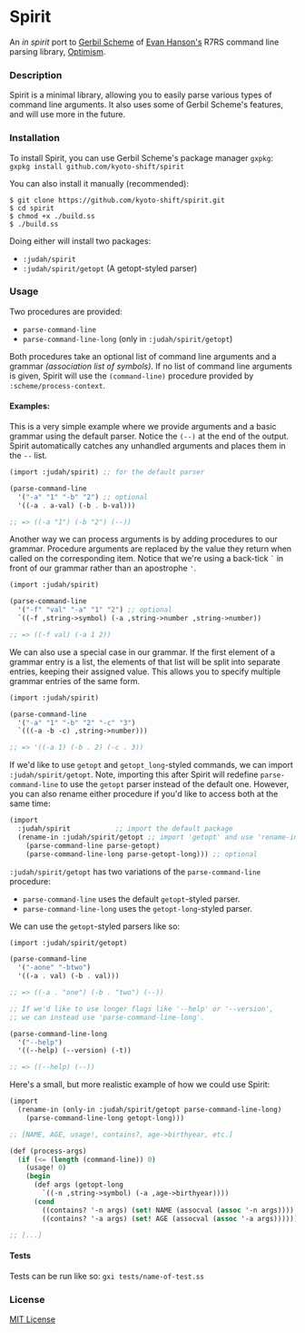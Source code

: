 # Spirit

An *in spirit* port to [Gerbil Scheme](https://cons.io/) of [Evan Hanson's](www.foldling.org) R7RS command line parsing library, [Optimism](http://wiki.call-cc.org/eggref/5/optimism).

### Description

Spirit is a minimal library, allowing you to easily parse various types of command line arguments. It also uses some of Gerbil Scheme's features, and will use more in the future.

### Installation
To install Spirit, you can use Gerbil Scheme's package manager `gxpkg`:
`gxpkg install github.com/kyoto-shift/spirit`

You can also install it manually (recommended):  

```shell
$ git clone https://github.com/kyoto-shift/spirit.git
$ cd spirit
$ chmod +x ./build.ss
$ ./build.ss
```

Doing either will install two packages:  

* `:judah/spirit`
* `:judah/spirit/getopt` (A getopt-styled parser)

### Usage

Two procedures are provided:  

* `parse-command-line`
* `parse-command-line-long` (only in `:judah/spirit/getopt`)

Both procedures take an optional list of command line arguments and a grammar *(association list of symbols)*. If no list of command line arguments is given, Spirit will use the `(command-line)` procedure provided by `:scheme/process-context`.

#### Examples:

This is a very simple example where we provide arguments and a basic grammar using the default parser. Notice the `(--)` at the end of the output. Spirit automatically catches any unhandled arguments and places them in the `--` list.

```scheme
(import :judah/spirit) ;; for the default parser

(parse-command-line
  '("-a" "1" "-b" "2") ;; optional
  '((-a . a-val) (-b . b-val)))

;; => ((-a "1") (-b "2") (--))
```


Another way we can process arguments is by adding procedures to our grammar. Procedure arguments are replaced by the value they return when called on the corresponding item. Notice that we're using a back-tick ``` ` ``` in front of our grammar rather than an apostrophe `'`.  

```scheme
(import :judah/spirit)

(parse-command-line
  '("-f" "val" "-a" "1" "2") ;; optional
  `((-f ,string->symbol) (-a ,string->number ,string->number))

;; => ((-f val) (-a 1 2))
```

We can also use a special case in our grammar. If the first element of a grammar entry is a list, the elements of that list will be split into separate entries, keeping their assigned value. This allows you to specify multiple grammar entries of the same form.  

```scheme
(import :judah/spirit)

(parse-command-line
  '("-a" "1" "-b" "2" "-c" "3")
  `(((-a -b -c) ,string->number)))

;; => '((-a 1) (-b . 2) (-c . 3))
```

If we'd like to use `getopt` and `getopt_long`-styled commands, we can import `:judah/spirit/getopt`. Note, importing this after Spirit will redefine `parse-command-line` to use the `getopt` parser instead of the default one. However, you can also rename either procedure if you'd like to access both at the same time:  

```scheme
(import
  :judah/spirit           ;; import the default package
  (rename-in :judah/spirit/getopt ;; import 'getopt' and use 'rename-in' so we keep both
    (parse-command-line parse-getopt)
    (parse-command-line-long parse-getopt-long))) ;; optional
 ```

`:judah/spirit/getopt` has two variations of the `parse-command-line` procedure:
* `parse-command-line` uses the default `getopt`-styled parser.
* `parse-command-line-long` uses the `getopt-long`-styled parser.

We can use the `getopt`-styled parsers like so:
```scheme
(import :judah/spirit/getopt)

(parse-command-line
  '("-aone" "-btwo")
  '((-a . val) (-b . val)))

;; => ((-a . "one") (-b . "two") (--))

;; If we'd like to use longer flags like '--help' or '--version',
;; we can instead use 'parse-command-line-long'.

(parse-command-line-long
  '("--help")
  '((--help) (--version) (-t))

;; => ((--help) (--))
```

Here's a small, but more realistic example of how we could use Spirit:  

```scheme
(import
  (rename-in (only-in :judah/spirit/getopt parse-command-line-long)
    (parse-command-line-long getopt-long)))

;; [NAME, AGE, usage!, contains?, age->birthyear, etc.]

(def (process-args)
  (if (<= (length (command-line)) 0)
    (usage! 0)
    (begin
      (def args (getopt-long
        `((-n ,string->symbol) (-a ,age->birthyear))))
      (cond
        ((contains? '-n args) (set! NAME (assocval (assoc '-n args))))
        ((contains? '-a args) (set! AGE (assocval (assoc '-a args))))))))

;; [...]
```


#### Tests

Tests can be run like so: `gxi tests/name-of-test.ss`

### License

[MIT License](LICENSE)
